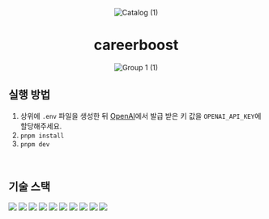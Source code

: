 <div align="center">
  
  ![Catalog (1)](https://github.com/dmswl98/careerboost/assets/76807107/7c8f573b-75db-491f-952a-21084a9e073a)

  <h1>careerboost</h1>
  
![Group 1 (1)](https://github.com/dmswl98/careerboost/assets/76807107/5b389897-21a0-4493-a148-8f3fa40e85b2)

</div>

## 실행 방법
1. 상위에 `.env` 파일을 생성한 뒤 [OpenAI](https://openai.com/)에서 발급 받은 키 값을 `OPENAI_API_KEY`에 할당해주세요.
2. `pnpm install`
3. `pnpm dev`

<br />

## 기술 스택
<img src="https://img.shields.io/badge/Next.js-000000?style=for-the-badge&logo=Next.js&logoColor=white">
<img src="https://img.shields.io/badge/zustand-efb845?style=for-the-badge&logo=zustand&logoColor=white">

<img src="https://img.shields.io/badge/React Hook Form-EC5990?style=for-the-badge&logo=ReactHookForm&logoColor=white">
<img src="https://img.shields.io/badge/Zod-3E67B1?style=for-the-badge&logo=Zod&logoColor=white">

<img src="https://img.shields.io/badge/OpenAI-78ad9f?style=for-the-badge&logo=OpenAI&logoColor=white">

<img src="https://img.shields.io/badge/React pdf-f22300?style=for-the-badge&logo=React-pdf&logoColor=white">

<img src="https://img.shields.io/badge/Radix UI-161618?style=for-the-badge&logo=RadixUI&logoColor=white">
<img src="https://img.shields.io/badge/Tailwind CSS-06B6D4?style=for-the-badge&logo=TailwindCSS&logoColor=white">

<img src="https://img.shields.io/badge/ESLint-4B32C3?style=for-the-badge&logo=ESLint&logoColor=white">
<img src="https://img.shields.io/badge/Prettier-F7B93E?style=for-the-badge&logo=Prettier&logoColor=white">
